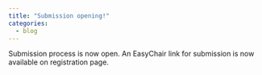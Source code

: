 ```yaml
---
title: "Submission opening!"
categories:
  - blog
---
```


Submission process is now open. An EasyChair link for submission is now available on registration page.
